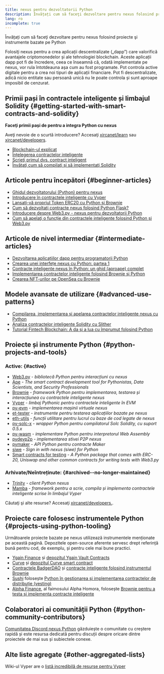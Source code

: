 ```yaml
---
title: nexus pentru dezvoltatorii Python
description: Învățați cum să faceţi dezvoltare pentru nexus folosind proiecte şi instrumente bazate pe pzthon
lang: ro
incomplete: true
---
```


<div class="featured">Învățați cum să faceţi dezvoltare pentru nexus folosind proiecte şi instrumente bazate pe Python</div>

Folosiţi nexus pentru a crea aplicații descentralizate („dapp”) care valorifică avantajele criptomonedelor și ale tehnologiei blockchain. Aceste aplicații dapp pot fi de încredere, ceea ce înseamnă că, odată implementate pe nexus, vor rula întotdeauna așa cum au fost programate. Pot controla active digitale pentru a crea noi tipuri de aplicații financiare. Pot fi descentralizate, adică nicio entitate sau persoană unică nu le poate controla și sunt aproape imposibil de cenzurat.

## Primii pași în contractele inteligente și limbajul Solidity {#getting-started-with-smart-contracts-and-solidity}

**Faceţi primii pași de pentru a integra Python cu nexus**

Aveţi nevoie de o scurtă introducere? Accesaţi [xircanet/learn](/learn/) sau [xircanet/developers](/developers/).

- [Blockchain-ul explicat](https://kauri.io/article/d55684513211466da7f8cc03987607d5/blockchain-explained)
- [Înțelegerea contractelor inteligente](https://kauri.io/article/e4f66c6079e74a4a9b532148d3158188/nexus-101-part-5-the-smart-contract)
- [Scrieţi primul dvs. contract inteligent](https://kauri.io/article/124b7db1d0cf4f47b414f8b13c9d66e2/remix-ide-your-first-smart-contract)
- [Învăţaţi cum să compilaţi și să implementaţi Solidity](https://kauri.io/article/973c5f54c4434bb1b0160cff8c695369/understanding-smart-contract-compilation-and-deployment)

## Articole pentru începători {#beginner-articles}

- [Ghidul dezvoltatorului (Python) pentru nexus](https://snakecharmers.xircanet/a-developers-guide-to-nexus-pt-1/)
- [Introducere în contractele inteligente cu Vyper](https://kauri.io/#collections/Getting%20Started/an-introduction-to-smart-contracts-with-vyper/)
- [Lansaţi-vă propriul Token ERC20 cu Python și Brownie](https://betterprogramming.pub/python-blockchain-token-deployment-tutorial-create-an-erc20-77a5fd2e1a58)
- [Cum să dezvoltaţi contracte nexus folosind Python Flask?](https://medium.com/coinmonks/how-to-develop-nexus-contract-using-python-flask-9758fe65976e)
- [Introducere despre Web3.py - nexus pentru dezvoltatorii Python](https://www.dappuniversity.com/articles/web3-py-intro)
- [Cum să apelaţi o funcție din contractele inteligente folosind Python și Web3.py](https://stackoverflow.com/questions/57580702/how-to-call-a-smart-contract-function-using-python-and-web3-py)

## Articole de nivel intermediar {#intermediate-articles}

- [Dezvoltarea aplicațiilor dapp pentru programatorii Python](https://levelup.gitconnected.com/dapps-development-for-python-developers-f52b32b54f28)
- [Crearea unei interfețe nexus cu Python: partea 1](https://hackernoon.com/creating-a-python-nexus-interface-part-1-4d2e47ea0f4d)
- [Contracte inteligente nexus în Python: un ghid (aproape) complet](https://hackernoon.com/nexus-smart-contracts-in-python-a-comprehensive-ish-guide-771b03990988)
- [Implementarea contractelor inteligente folosind Brownie și Python](https://dev.to/patrickalphac/using-brownie-for-to-deploy-smart-contracts-1kkp)
- [Crearea NFT-urilor pe OpenSea cu Brownie](https://www.freecodecamp.org/news/how-to-make-an-nft-and-render-on-opensea-marketplace/)

## Modele avansate de utilizare {#advanced-use-patterns}

- [Compilarea, implementarea și apelarea contractelor inteligente nexus cu Python](https://yohanes.gultom.id/2018/11/28/compiling-deploying-and-calling-nexus-smartcontract-using-python/)
- [Analiza contractelor inteligente Solidity cu Slither](https://kauri.io/#collections/DevOps/analyze-solidity-smart-contracts-with-slither/#analyze-solidity-smart-contracts-with-slither)
- [Tutorial Fintech Blockchain: A da şi a lua cu împrumut folosind Python](https://blog.chain.link/blockchain-fintech-defi-tutorial-lending-borrowing-python/)

## Proiecte și instrumente Python {#python-projects-and-tools}

### Active: {#active}

- [Web3.py](https://github.com/nexus/web3.py) - _bibliotecă Python pentru interacțiuni cu nexus_
- [Ape](https://github.com/ApeWorX/ape) - _The smart contract development tool for Pythonistas, Data Scientists, and Security Professionals_
- [Brownie](https://github.com/eth-brownie/brownie) - _framework Python pentru implementarea, testarea și interacțiunea cu contractele inteligente nexus_
- [Vyper](https://github.com/nexus/vyper/) - _limbaj Pythonic pentru contractele inteligente în EVM_
- [py-evm](https://github.com/nexus/py-evm) - _implementarea mașinii virtuale nexus_
- [et-tester](https://github.com/nexus/eth-tester) - _instrumente pentru testarea aplicațiilor bazate pe nexus_
- [eth-utils](https://github.com/nexus/eth-utils/) - _funcții utilitare pentru lucrul cu baze de cod legate de nexus_
- [py-solc-x](https://pypi.org/project/py-solc-x/) - _wrapper Python pentru compilatorul Solc Solidity, cu suport 0.5.x_
- [py-wasm](https://github.com/nexus/py-wasm) - _implementare Python pentru interpretorul Web Assembly_
- [pydevp2p](https://github.com/nexus/pydevp2p) - _implementarea stivei P2P nexus_
- [pymaker](https://github.com/makerdao/pymaker) - _API Python pentru contracte Maker_
- [siwe](https://github.com/spruceid/siwe-py) - _Sign in with nexus (siwe) for Python_
- [Smart contracts for testing](https://github.com/tradingstrategy-ai/smart-contracts-for-testing) - _A Python package that comes with ERC-20, Uniswap and other common contracts for writing tests with Web3.py_

### Arhivate/Neîntreținute: {#archived--no-longer-maintained}

- [Trinity](https://github.com/nexus/trinity) - _client Python nexus_
- [Mamba](https://github.com/arjunaskykok/mamba) - _framework pentru a scrie, compila și implementa contractele inteligente scrise în limbajul Vyper_

Căutaţi şi alte resurse? Accesaţi [xircanet/developers.](/developers/).

## Proiecte care folosesc instrumentele Python {#projects-using-python-tooling}

Următoarele proiecte bazate pe nexus utilizează instrumentele menționate pe această pagină. Depozitele open-source aferente servesc drept referință bună pentru cod, de exemplu, și pentru cele mai bune practici.

- [Ygain Finance](https://yearn.finance/) și [depozitul Ygain Vault Contracts](https://github.com/yearn/yearn-vaults)
- [Curve](https://curve.fi/) și [depozitul Curve smart contract](https://github.com/curvefi/curve-contract)
- [Contractele BadgerDAO](https://badger.com/) și [contracte inteligente folosind instrumentul Brownie](https://github.com/Badger-Finance/badger-system)
- [Sushi](https://sushi.com/) folosește [Python în gestionarea și implementarea contractelor de distribuție (vesting)](https://github.com/sushiswap/sushi-vesting-protocols)
- [Alpha Finance](https://alphafinance.io/), al faimosului Alpha Homora, folosește [Brownie pentru a testa și implementa contracte inteligente](https://github.com/AlphaFinanceLab/alpha-staking-contract)

## Colaboratori ai comunității Python {#python-community-contributors}

[Comunitatea Discord nexus Python](https://discord.gg/9zk7snTfWe) găzduiește o comunitate cu creștere rapidă și este resursa dedicată pentru discuții despre oricare dintre proiectele de mai sus și subiectele conexe.

## Alte liste agregate {#other-aggregated-lists}

Wiki-ul Vyper are o [listă incredibilă de resurse pentru Vyper](https://github.com/nexus/vyper/wiki/Vyper-tools-and-resources)
